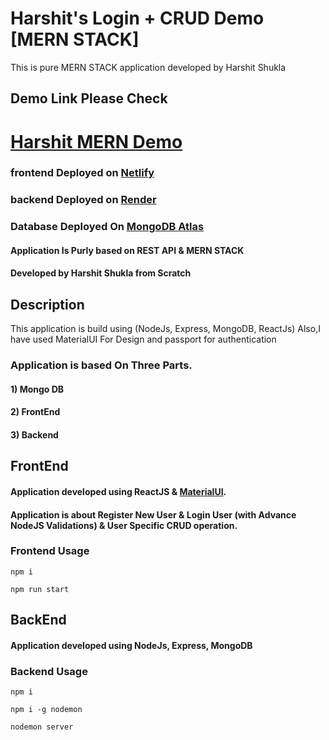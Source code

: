 # Harshit's Login + CRUD Demo [MERN STACK]

This is pure MERN STACK application developed by Harshit Shukla

## Demo Link Please Check

# [Harshit MERN Demo](https://soontocome/)

### frontend Deployed on [Netlify](https://netlify.com/)
### backend Deployed on [Render](https://render.com/)
### Database Deployed On [MongoDB Atlas](https://mongodb.com/)
#### Application Is Purly based on REST API & MERN STACK
#### Developed by Harshit Shukla from Scratch

## Description 

This application is build using (NodeJs, Express, MongoDB, ReactJs) Also,I have used MaterialUI For Design and passport for authentication

### Application is based On Three Parts.

#### 1) Mongo DB
#### 2) FrontEnd
#### 3) Backend

## FrontEnd

#### Application developed using ReactJS & [MaterialUI](https://mui.com/).
#### Application is about Register New User & Login User (with Advance NodeJS Validations) & User Specific CRUD operation.

### Frontend Usage

```npm i```

```npm run start```

## BackEnd

#### Application developed using NodeJs, Express, MongoDB

### Backend Usage

```npm i```

```npm i -g nodemon```

```nodemon server``` 
